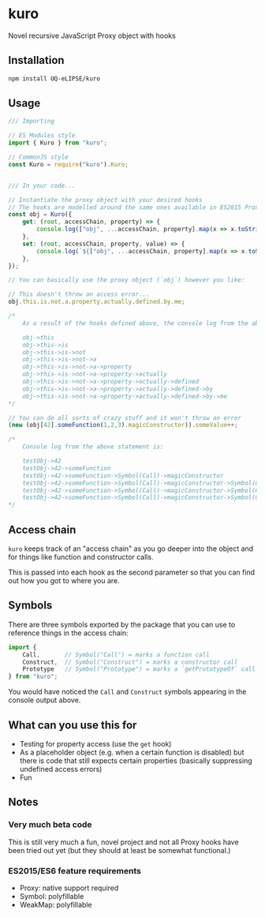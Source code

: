 # kuro

Novel recursive JavaScript Proxy object with hooks

## Installation

```bash
npm install UQ-eLIPSE/kuro
```

## Usage

```javascript
/// Importing

// ES Modules style
import { Kuro } from "kuro";

// CommonJS style
const Kuro = require("kuro").Kuro;


/// In your code...

// Instantiate the proxy object with your desired hooks
// The hooks are modelled around the same ones available in ES2015 Proxy
const obj = Kuro({
    get: (root, accessChain, property) => {
        console.log(["obj", ...accessChain, property].map(x => x.toString()).join("->"));
    },
    set: (root, accessChain, property, value) => {
        console.log(`${["obj", ...accessChain, property].map(x => x.toString()).join("->")} = ${value}`);
    },
});

// You can basically use the proxy object (`obj`) however you like:

// This doesn't throw an access error...
obj.this.is.not.a.property.actually.defined.by.me;

/*
    As a result of the hooks defined above, the console log from the above statement is:

    obj->this
    obj->this->is
    obj->this->is->not
    obj->this->is->not->a
    obj->this->is->not->a->property
    obj->this->is->not->a->property->actually
    obj->this->is->not->a->property->actually->defined
    obj->this->is->not->a->property->actually->defined->by
    obj->this->is->not->a->property->actually->defined->by->me
*/

// You can do all sorts of crazy stuff and it won't throw an error
(new (obj[42].someFunction(1,2,3).magicConstructor)).someValue++;

/*
    Console log from the above statement is:

    testObj->42
    testObj->42->someFunction
    testObj->42->someFunction->Symbol(Call)->magicConstructor
    testObj->42->someFunction->Symbol(Call)->magicConstructor->Symbol(Construct)->someValue
    testObj->42->someFunction->Symbol(Call)->magicConstructor->Symbol(Construct)->someValue->Symbol(Symbol.toPrimitive)
    testObj->42->someFunction->Symbol(Call)->magicConstructor->Symbol(Construct)->someValue = 1
*/
```

## Access chain

`kuro` keeps track of an "access chain" as you go deeper into the object and for
things like function and constructor calls.

This is passed into each hook as the second parameter so that you can find out
how you got to where you are.

## Symbols

There are three symbols exported by the package that you can use to reference
things in the access chain:

```javascript
import {
    Call,       // Symbol("Call") = marks a function call
    Construct,  // Symbol("Construct") = marks a constructor call
    Prototype   // Symbol("Prototype") = marks a `getPrototypeOf` call
} from "kuro";
```

You would have noticed the `Call` and `Construct` symbols appearing in the
console output above.

## What can you use this for

* Testing for property access (use the `get` hook)
* As a placeholder object (e.g. when a certain function is disabled) but there
  is code that still expects certain properties (basically suppressing undefined
  access errors)
* Fun

## Notes

### Very much beta code

This is still very much a fun, novel project and not all Proxy hooks have been
tried out yet (but they should at least be somewhat functional.)

### ES2015/ES6 feature requirements

* Proxy: native support required
* Symbol: polyfillable
* WeakMap: polyfillable
